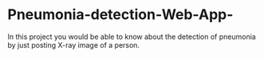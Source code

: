 # Pneumonia-detection-Web-App-
In this project you would be able to know about the detection of pneumonia by just posting X-ray image of a person. 
